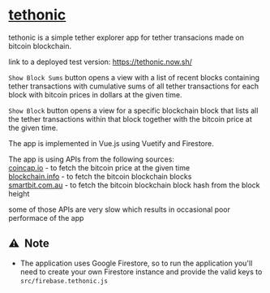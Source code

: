 # [tethonic](https://tethonic.now.sh/)

tethonic is a simple tether explorer app for tether transacions made on bitcoin blockchain.

link to a deployed test version: https://tethonic.now.sh/

``Show Block Sums`` button opens a view with a list of recent blocks containing tether transactions with cumulative sums of all tether transactions
for each block with bitcoin prices in dollars at the given time.  

``Show Block`` button opens a view for a specific blockchain block that lists all the tether transactions within that block together with the bitcoin price at the given time. 

The app is implemented in Vue.js using Vuetify and Firestore.  

The app is using APIs from the following sources:  
[coincap.io](https://coincap.io/) - to fetch the bitcoin price at the given time  
[blockchain.info](https://blockchain.info) - to fetch the bitcoin blockchain blocks  
[smartbit.com.au](https://smartbit.com.au) - to fetch the bitcoin blockchain block hash from the block height  

some of those APIs are very slow which results in occasional poor performace of the app

## ⚠️&nbsp;&nbsp;Note

- The application uses Google Firestore, so to run the application you'll need to create your own Firestore instance and provide the valid keys to ``src/firebase.tethonic.js``
